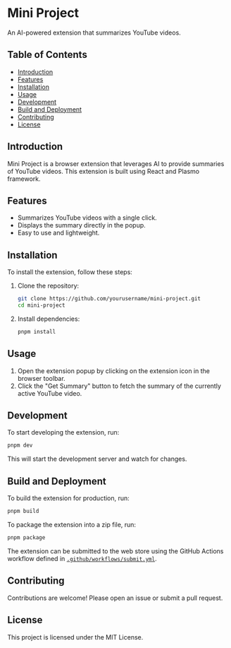 # Mini Project

An AI-powered extension that summarizes YouTube videos.

## Table of Contents

- [Introduction](#introduction)
- [Features](#features)
- [Installation](#installation)
- [Usage](#usage)
- [Development](#development)
- [Build and Deployment](#build-and-deployment)
- [Contributing](#contributing)
- [License](#license)

## Introduction

Mini Project is a browser extension that leverages AI to provide summaries of YouTube videos. This extension is built using React and Plasmo framework.

## Features

- Summarizes YouTube videos with a single click.
- Displays the summary directly in the popup.
- Easy to use and lightweight.

## Installation

To install the extension, follow these steps:

1. Clone the repository:
    ```sh
    git clone https://github.com/yourusername/mini-project.git
    cd mini-project
    ```

2. Install dependencies:
    ```sh
    pnpm install
    ```

## Usage

1. Open the extension popup by clicking on the extension icon in the browser toolbar.
2. Click the "Get Summary" button to fetch the summary of the currently active YouTube video.

## Development

To start developing the extension, run:

```sh
pnpm dev
```

This will start the development server and watch for changes.

## Build and Deployment

To build the extension for production, run:

```sh
pnpm build
```
To package the extension into a zip file, run:

```sh
pnpm package
```

The extension can be submitted to the web store using the GitHub Actions workflow defined in [`.github/workflows/submit.yml`](command:_github.copilot.openRelativePath?%5B%7B%22scheme%22%3A%22file%22%2C%22authority%22%3A%22%22%2C%22path%22%3A%22%2Fhome%2Fnikhil%2Fprogramming%2FminiProject%2FminiExtension%2F.github%2Fworkflows%2Fsubmit.yml%22%2C%22query%22%3A%22%22%2C%22fragment%22%3A%22%22%7D%5D "/home/nikhil/programming/miniProject/miniExtension/.github/workflows/submit.yml").

## Contributing

Contributions are welcome! Please open an issue or submit a pull request.

## License

This project is licensed under the MIT License.